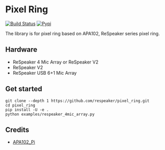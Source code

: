 Pixel Ring
==========

[![Build Status](https://travis-ci.org/respeaker/pixel_ring.svg?branch=master)](https://travis-ci.org/respeaker/pixel_ring)
[![Pypi](https://img.shields.io/pypi/v/pixel-ring.svg)](https://pypi.python.org/pypi/pixel-ring)


The library is for pixel ring based on APA102, ReSpeaker series pixel ring.

## Hardware
+ ReSpeaker 4 Mic Array or ReSpeaker V2
+ ReSpeaker V2
+ ReSpeaker USB 6+1 Mic Array

## Get started
```
git clone --depth 1 https://github.com/respeaker/pixel_ring.git
cd pixel_ring
pip install -U -e .
python examples/respeaker_4mic_array.py
```


## Credits
+ [APA102_Pi](https://github.com/tinue/APA102_Pi)
